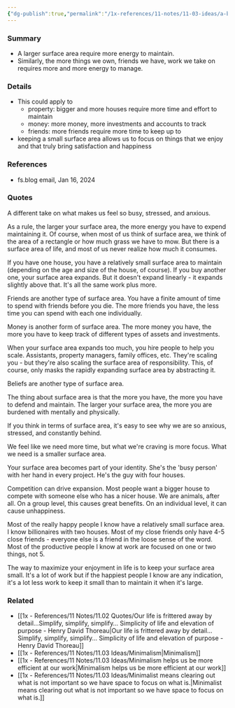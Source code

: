 ```yaml
---
{"dg-publish":true,"permalink":"/1x-references/11-notes/11-03-ideas/a-bigger-surface-area-requires-more-time-to-maintain-keep-your-life-simple-as-much-as-possible/","title":"A bigger surface area requires more time to maintain.","noteIcon":""}
---
```



### Summary
- A larger surface area require more energy to maintain.
- Similarly, the more things we own, friends we have, work we take on requires more and more energy to manage.

### Details
- This could apply to 
	- property: bigger and more houses require more time and effort to maintain
	- money: more money, more investments and accounts to track
	- friends: more friends require more time to keep up to
- keeping a small surface area allows us to focus on things that we enjoy and that truly bring satisfaction and happiness

### References
- fs.blog email, Jan 16, 2024

### Quotes
A different take on what makes us feel so busy, stressed, and anxious.

As a rule, the larger your surface area, the more energy you have to expend maintaining it. Of course, when most of us think of surface area, we think of the area of a rectangle or how much grass we have to mow. But there is a surface area of life, and most of us never realize how much it consumes.

If you have one house, you have a relatively small surface area to maintain (depending on the age and size of the house, of course). If you buy another one, your surface area expands. But it doesn't expand linearly - it expands slightly above that. It's all the same work plus more.

Friends are another type of surface area. You have a finite amount of time to spend with friends before you die. The more friends you have, the less time you can spend with each one individually.

Money is another form of surface area. The more money you have, the more you have to keep track of different types of assets and investments.

When your surface area expands too much, you hire people to help you scale. Assistants, property managers, family offices, etc. They're scaling you - but they're also scaling the surface area of responsibility. This, of course, only masks the rapidly expanding surface area by abstracting it.

Beliefs are another type of surface area.

The thing about surface area is that the more you have, the more you have to defend and maintain. The larger your surface area, the more you are burdened with mentally and physically.

If you think in terms of surface area, it's easy to see why we are so anxious, stressed, and constantly behind.

We feel like we need more time, but what we're craving is more focus. What we need is a smaller surface area.

Your surface area becomes part of your identity. She's the 'busy person' with her hand in every project. He's the guy with four houses.

Competition can drive expansion. Most people want a bigger house to compete with someone else who has a nicer house. We are animals, after all. On a group level, this causes great benefits. On an individual level, it can cause unhappiness.

Most of the really happy people I know have a relatively small surface area. I know billionaires with two houses. Most of my close friends only have 4-5 close friends - everyone else is a friend in the loose sense of the word. Most of the productive people I know at work are focused on one or two things, not 5.

The way to maximize your enjoyment in life is to keep your surface area small. It's a lot of work but if the happiest people I know are any indication, it's a lot less work to keep it small than to maintain it when it's large.

### Related
- [[1x - References/11 Notes/11.02 Quotes/Our life is frittered away by detail…Simplify, simplify, simplify… Simplicity of life and elevation of purpose - Henry David Thoreau\|Our life is frittered away by detail…Simplify, simplify, simplify… Simplicity of life and elevation of purpose - Henry David Thoreau]]
- [[1x - References/11 Notes/11.03 Ideas/Minimalism\|Minimalism]]
- [[1x - References/11 Notes/11.03 Ideas/Minimalism helps us be more efficient at our work\|Minimalism helps us be more efficient at our work]]
- [[1x - References/11 Notes/11.03 Ideas/Minimalist means clearing out what is not important so we have space to focus on what is.\|Minimalist means clearing out what is not important so we have space to focus on what is.]]